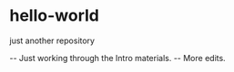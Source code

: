 # hello-world
just another repository

--  Just working through the Intro materials.
--  More edits.
